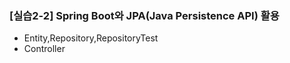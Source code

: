 ### [실습2-2] Spring Boot와 JPA(Java Persistence API) 활용
* Entity,Repository,RepositoryTest
* Controller